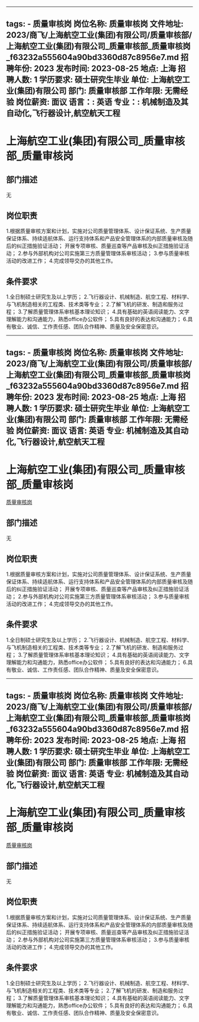 
---
tags:
    - 质量审核岗
岗位名称: 质量审核岗
文件地址: 2023/商飞/上海航空工业(集团)有限公司/质量审核部/上海航空工业(集团)有限公司_质量审核部_质量审核岗_f63232a555604a90bd3360d87c8956e7.md
招聘年份: 2023
发布时间: 2023-08-25
地点: 上海
招聘人数: 1
学历要求: 硕士研究生毕业
单位: 上海航空工业(集团)有限公司
部门: 质量审核部
工作年限: 无需经验
岗位薪资: 面议
语言：: 英语
专业：: 机械制造及其自动化,飞行器设计,航空航天工程
---

# 上海航空工业(集团)有限公司_质量审核部_质量审核岗

## 部门描述

无

## 岗位职责

1.根据质量审核方案和计划，实施对公司质量管理体系、设计保证系统、生产质量保证体系、持续适航体系、运行支持体系和产品安全管理体系的内部质量审核及随后的纠正措施验证活动；
开展专项审核、质量巡查等产品审核及纠正措施验证活动；
 2.参与外部机构对公司实施第三方质量管理体系审核活动；
 3.参与质量审核活动的改进工作；
 4.完成领导交办的其他工作。

 ## 条件要求

1.全日制硕士研究生及以上学历；
 2.飞行器设计、机械制造、航空工程、材料学、与飞机制造相关的工程类、技术类等专业；
 2.了解飞机的研发、制造和服务过程；
 3.了解质量管理体系审核基本理论知识；
 4.具有基础的英语阅读能力、文字理解能力和沟通能力，熟悉office办公软件；
 5.具有良好的表达和沟通能力；
 6.具有敬业、诚信、工作责任感、团队合作精神、质量及安全保密意识。

---
tags:
    - 质量审核岗
岗位名称: 质量审核岗
文件地址: 2023/商飞/上海航空工业(集团)有限公司/质量审核部/上海航空工业(集团)有限公司_质量审核部_质量审核岗_f63232a555604a90bd3360d87c8956e7.md
招聘年份: 2023
发布时间: 2023-08-25
地点: 上海
招聘人数: 1
学历要求: 硕士研究生毕业
单位: 上海航空工业(集团)有限公司
部门: 质量审核部
工作年限: 无需经验
岗位薪资: 面议
语言: 英语
专业: 机械制造及其自动化,飞行器设计,航空航天工程
---

# 上海航空工业(集团)有限公司_质量审核部_质量审核岗

[质量审核岗](http://zhaopin.comac.cc/zp/ct/out/position/positionDetail?planid=f63232a555604a90bd3360d87c8956e7)

## 部门描述

无

## 岗位职责

1.根据质量审核方案和计划，实施对公司质量管理体系、设计保证系统、生产质量保证体系、持续适航体系、运行支持体系和产品安全管理体系的内部质量审核及随后的纠正措施验证活动；
开展专项审核、质量巡查等产品审核及纠正措施验证活动；
 2.参与外部机构对公司实施第三方质量管理体系审核活动；
 3.参与质量审核活动的改进工作；
 4.完成领导交办的其他工作。

 ## 条件要求

1.全日制硕士研究生及以上学历；
 2.飞行器设计、机械制造、航空工程、材料学、与飞机制造相关的工程类、技术类等专业；
 2.了解飞机的研发、制造和服务过程；
 3.了解质量管理体系审核基本理论知识；
 4.具有基础的英语阅读能力、文字理解能力和沟通能力，熟悉office办公软件；
 5.具有良好的表达和沟通能力；
 6.具有敬业、诚信、工作责任感、团队合作精神、质量及安全保密意识。

---
tags:
    - 质量审核岗
岗位名称: 质量审核岗
文件地址: 2023/商飞/上海航空工业(集团)有限公司/质量审核部/上海航空工业(集团)有限公司_质量审核部_质量审核岗_f63232a555604a90bd3360d87c8956e7.md
招聘年份: 2023
发布时间: 2023-08-25
地点: 上海
招聘人数: 1
学历要求: 硕士研究生毕业
单位: 上海航空工业(集团)有限公司
部门: 质量审核部
工作年限: 无需经验
岗位薪资: 面议
语言: 英语
专业: 机械制造及其自动化,飞行器设计,航空航天工程
---

# 上海航空工业(集团)有限公司_质量审核部_质量审核岗

[质量审核岗](http://zhaopin.comac.cc/zp/ct/out/position/positionDetail?planid=f63232a555604a90bd3360d87c8956e7)


## 部门描述

无

## 岗位职责

1.根据质量审核方案和计划，实施对公司质量管理体系、设计保证系统、生产质量保证体系、持续适航体系、运行支持体系和产品安全管理体系的内部质量审核及随后的纠正措施验证活动；
开展专项审核、质量巡查等产品审核及纠正措施验证活动；
 2.参与外部机构对公司实施第三方质量管理体系审核活动；
 3.参与质量审核活动的改进工作；
 4.完成领导交办的其他工作。

 ## 条件要求

1.全日制硕士研究生及以上学历；
 2.飞行器设计、机械制造、航空工程、材料学、与飞机制造相关的工程类、技术类等专业；
 2.了解飞机的研发、制造和服务过程；
 3.了解质量管理体系审核基本理论知识；
 4.具有基础的英语阅读能力、文字理解能力和沟通能力，熟悉office办公软件；
 5.具有良好的表达和沟通能力；
 6.具有敬业、诚信、工作责任感、团队合作精神、质量及安全保密意识。
